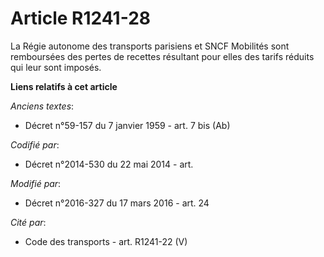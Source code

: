 # Article R1241-28

La Régie autonome des transports parisiens et       SNCF Mobilités sont remboursées des pertes de recettes résultant pour
elles des tarifs réduits qui leur sont imposés.

**Liens relatifs à cet article**

_Anciens textes_:

  - Décret n°59-157 du 7 janvier 1959 - art. 7 bis (Ab)

_Codifié par_:

  - Décret n°2014-530 du 22 mai 2014 - art.

_Modifié par_:

  - Décret n°2016-327 du 17 mars 2016 - art. 24

_Cité par_:

  - Code des transports - art. R1241-22 (V)
